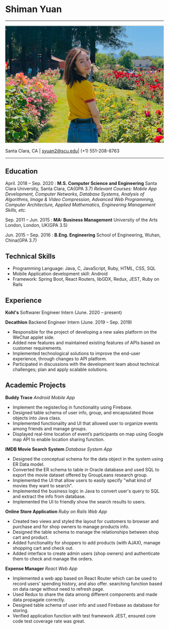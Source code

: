 Shiman Yuan
============

------------------- 
![Pic](/personal_pic.png)

Santa Clara, CA | syuan2@scu.edu| (+1) 551-208-8763

-------------------

Education
---------

April. 2018 – Sep. 2020 
:   **M.S. Computer Science and Engineering**  Santa Clara University, Santa Clara, CA(GPA 3.7)
    *Relevant Courses: Mobile App Development, Computer Networks, Database Systems, Analysis of Algorithms, Image & Video Compression, Advanced Web Programming, Computer Architecture, Applied Mathematics, Engineering Management Skills, etc.*
    
Sep. 2011 – Jun. 2015
:   **MA: Business Management**  University of the Arts London, London, UK(GPA 3.5)

Jun. 2015 – Sep. 2016
:   **B.Eng. Engineering**  School of Engineering, Wuhan, China(GPA 3.7)


Technical Skills
----------
* Programming Language:  Java, C, JavaScript, Ruby, HTML, CSS, SQL
* Mobile Application development skill:  Android
* Framework:  Spring Boot, React Routers, libGDX, Redux, JEST, Ruby on Rails


Experience
--------------------
 **Kohl's** Softwarer Engineer Intern (June. 2020 – present) 
 
 **Decathlon** Backend Engineer Intern (June. 2019 – Sep. 2019) 
 * Responsible for the project of developing a new sales platform on the WeChat applet side.
 * Added new features and maintained existing features of APIs based on customer requirements.
 * Implemented technological solutions to improve the end-user experience, through changes to API platform.
 * Participated in discussions with the development team about technical challenges; plan and apply scalable solutions.

 
Academic Projects
--------------------
 **Buddy Trace**  *Android Mobile App*
 * Implement the register/log in functionality using Firebase.
 * Designed table schema of user info, group, and encapsulated those objects into Java class.
 * Implemented functionality and UI that allowed user to organize events among friends and manage groups.
 * Displayed real-time location of event’s participants on map using Google map API to enable location sharing function.
 
 **IMDB Movie Search System**  *Database System App*
 * Designed the conceptual schema for the data object in the system using ER Data model.
 * Converted the ER schema to table in Oracle database and used SQL to export the movie dataset offered by GroupLeans research group.
 * Implemented the UI that allow users to easily specify "what kind of movies they want to search".
 * Implemented the business logic in Java to convert user's query to SQL and extract the info from database.
 * Implemented the UI to friendly show the search results to users.
 
 **Online Store Application**  *Ruby on Rails Web App* 
 * Created two views and styled the layout for customers to browser and purchase and for shop owners to manage products info.
 * Designed the table schema to manage the relationships between shop cart and product.
 * Added functionality for shoppers to add products (with AJAX), manage shopping cart and check out.
 * Added interface to create admin users (shop owners) and authenticate them to check and manage the orders.

 **Expense Manager**  *React Web App*
 * Implemented a web app based on React Router which can be used to record users’ spending history, and also offer. searching function based on data range without need to refresh page.
 * Used Redux to share the data among different components and made data propagate correctly.
 * Designed table schema of user info and used Firebase as database for storing.
 * Verified application function with test framework JEST, ensured core code test coverage rate was great.
